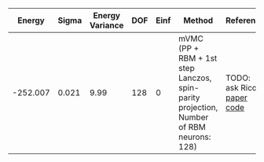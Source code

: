 | Energy   | Sigma | Energy Variance | DOF | Einf | Method                                                       | Reference |
|----------|-------|-----------------|-----|------|--------------------------------------------------------------|-----------|
| -252.007 | 0.021 | 9.99            | 128 | 0    | mVMC (PP + RBM + 1st step Lanczos, spin-parity projection, Number of RBM neurons: 128) | TODO: ask Rico [paper](https://arxiv.org/abs/2311.11561) [code](https://github.com/issp-center-dev/mVMC) |

